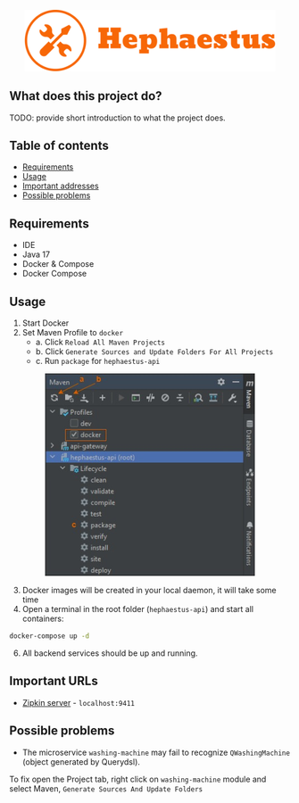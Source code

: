 <p align="center">
   <img width="450" src="assets/hephaestus-logo.png" >
</p>

## What does this project do?

TODO: provide short introduction to what the project does.

## Table of contents

- [Requirements](#requirements)
- [Usage](#usage)
- [Important addresses](#important-addresses)
- [Possible problems](#possible-problems)

## Requirements

* IDE
* Java 17
* Docker & Compose
* Docker Compose

## Usage

1. Start Docker
2. Set Maven Profile to `docker` 
   * a. Click  `Reload All Maven Projects` 
   * b. Click `Generate Sources and Update Folders For All Projects`
   * c. Run `package` for `hephaestus-api`
<p align="center">
   <img src="assets/maven-profile.jpg">
</p>

3. Docker images will be created in your local daemon, it will take some time
4. Open a terminal in the root folder (`hephaestus-api`) and start all containers:
```bash
docker-compose up -d
```
6. All backend services should be up and running.

## Important URLs

- [Zipkin server](http://localhost:9411) - `localhost:9411`

## Possible problems

* The microservice `washing-machine` may fail to recognize `QWashingMachine` (object generated by Querydsl).

To fix open the Project tab, right click on `washing-machine` module and select Maven, `Generate Sources And Update Folders`
